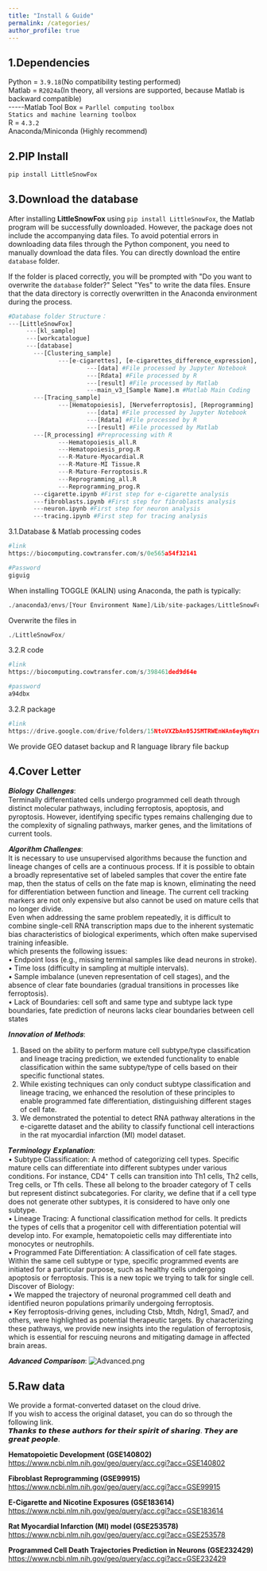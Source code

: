 ```yaml
---
title: "Install & Guide"
permalink: /categories/
author_profile: true
---
```




1.Dependencies
---
Python = `3.9.18`(No compatibility testing performed)  
Matlab = `R2024a`(In theory, all versions are supported, because Matlab is backward compatible)   
    -----Matlab Tool Box = `Parllel computing toolbox`   
                           `Statics and machine learning toolbox`       
R = `4.3.2`     
Anaconda/Miniconda (Highly recommend)     
  
  
2.PIP Install
---
```python
pip install LittleSnowFox
```  


3.Download the database
---


After installing **LittleSnowFox** using `pip install LittleSnowFox`, the Matlab program will be successfully downloaded. However, the package does not include the accompanying data files. To avoid potential errors in downloading data files through the Python component, you need to manually download the data files. You can directly download the entire `database` folder.

If the folder is placed correctly, you will be prompted with "Do you want to overwrite the `database` folder?" Select "Yes" to write the data files. Ensure that the data directory is correctly overwritten in the Anaconda environment during the process.

```python
#Database folder Structure：
---[LittleSnowFox]
     ---[kl_sample]
     ---[workcatalogue]
     ---[database]
       ---[Clustering_sample]
              ---[e-cigarettes], [e-cigarettes_difference_expression], [fibroblasts]
                      ---[data] #File processed by Jupyter Notebook
                      ---[Rdata] #File processed by R
                      ---[result] #File processed by Matlab
                      ---main_v3_[Sample Name].m #Matlab Main Coding
       ---[Tracing_sample] 
              ---[Hematopoiesis], [Nerveferroptosis], [Reprogramming]
                      ---[data] #File processed by Jupyter Notebook
                      ---[Rdata] #File processed by R
                      ---[result] #File processed by Matlab
       ---[R_processing] #Preprocessing with R
              ---Hematopoiesis_all.R
              ---Hematopoiesis_prog.R
              ---R-Mature-Myocardial.R
              ---R-Mature-MI Tissue.R
              ---R-Mature-Ferroptosis.R
              ---Reprogramming_all.R
              ---Reprogramming_prog.R
       ---cigarette.ipynb #First step for e-cigarette analysis
       ---fibroblasts.ipynb #First step for fibroblasts analysis
       ---neuron.ipynb #First step for neuron analysis
       ---tracing.ipynb #First step for tracing analysis
```   


3.1.Database & Matlab processing codes

```python
#link
https://biocomputing.cowtransfer.com/s/0e565a54f32141

#Password  
giguig
```

When installing TOGGLE (KALIN) using Anaconda, the path is typically:  

```python
./anaconda3/envs/[Your Environment Name]/Lib/site-packages/LittleSnowFox
```

Overwrite the files in 

```python
./LittleSnowFox/
```


3.2.R code

```python
#link
https://biocomputing.cowtransfer.com/s/398461ded9d64e

#password
a94dbx
```

3.2.R package

```python
#link
https://drive.google.com/drive/folders/15NtoVXZbAn05JSMTRWEnWAn6eyNqXrng?usp=drive_link
```

We provide GEO dataset backup and R language library file backup


4.Cover Letter
---  
𝑩𝒊𝒐𝒍𝒐𝒈𝒚 𝑪𝒉𝒂𝒍𝒍𝒆𝒏𝒈𝒆𝒔:    
Terminally differentiated cells undergo programmed cell death through distinct molecular pathways, including ferroptosis, apoptosis, and pyroptosis. However, identifying specific types remains challenging due to the complexity of signaling pathways, marker genes, and the limitations of current tools.   

𝑨𝒍𝒈𝒐𝒓𝒊𝒕𝒉𝒎 𝑪𝒉𝒂𝒍𝒍𝒆𝒏𝒈𝒆𝒔:  
It is necessary to use unsupervised algorithms because the function and lineage changes of cells are a continuous process. If it is possible to obtain a broadly representative set of labeled samples that cover the entire fate map, then the status of cells on the fate map is known, eliminating the need for differentiation between function and lineage. The current cell tracking markers are not only expensive but also cannot be used on mature cells that no longer divide.   
Even when addressing the same problem repeatedly, it is difficult to combine single-cell RNA transcription maps due to the inherent systematic bias characteristics of biological experiments, which often make supervised training infeasible.   
which presents the following issues:   
•	Endpoint loss (e.g., missing terminal samples like dead neurons in stroke).  
•	Time loss (difficulty in sampling at multiple intervals).  
•	Sample imbalance (uneven representation of cell stages), and the absence of clear fate boundaries (gradual transitions in processes like ferroptosis).   
•	Lack of Boundaries: cell soft and same type and subtype lack type boundaries, fate prediction of neurons lacks clear boundaries between cell states  

𝑰𝒏𝒏𝒐𝒗𝒂𝒕𝒊𝒐𝒏 𝒐𝒇 𝑴𝒆𝒕𝒉𝒐𝒅𝒔:
1.	Based on the ability to perform mature cell subtype/type classification and lineage tracing prediction, we extended functionality to enable classification within the same subtype/type of cells based on their specific functional states.  
2.	While existing techniques can only conduct subtype classification and lineage tracing, we enhanced the resolution of these principles to enable programmed fate differentiation, distinguishing different stages of cell fate.  
3.	We demonstrated the potential to detect RNA pathway alterations in the e-cigarette dataset and the ability to classify functional cell interactions in the rat myocardial infarction (MI) model dataset.  

𝑻𝒆𝒓𝒎𝒊𝒏𝒐𝒍𝒐𝒈𝒚 𝑬𝒙𝒑𝒍𝒂𝒏𝒂𝒕𝒊𝒐𝒏:  
•	Subtype Classification: A method of categorizing cell types. Specific mature cells can differentiate into different subtypes under various conditions. For instance, CD4⁺ T cells can transition into Th1 cells, Th2 cells, Treg cells, or Tfh cells. These all belong to the broader category of T cells but represent distinct subcategories. For clarity, we define that if a cell type does not generate other subtypes, it is considered to have only one subtype.  
•	Lineage Tracing: A functional classification method for cells. It predicts the types of cells that a progenitor cell with differentiation potential will develop into. For example, hematopoietic cells may differentiate into monocytes or neutrophils.  
•	Programmed Fate Differentiation: A classification of cell fate stages. Within the same cell subtype or type, specific programmed events are initiated for a particular purpose, such as healthy cells undergoing apoptosis or ferroptosis. This is a new topic we trying to talk for single cell.
Discover of Biology:  
•	We mapped the trajectory of neuronal programmed cell death and identified neuron populations primarily undergoing ferroptosis.  
•	Key ferroptosis-driving genes, including Ctsb, Mtdh, Ndrg1, Smad7, and others, were highlighted as potential therapeutic targets. By characterizing these pathways, we provide new insights into the regulation of ferroptosis, which is essential for rescuing neurons and mitigating damage in affected brain areas.  

𝑨𝒅𝒗𝒂𝒏𝒄𝒆𝒅 𝑪𝒐𝒎𝒑𝒂𝒓𝒊𝒔𝒐𝒏: 
<img src="https://raw.githubusercontent.com/FullBlackWolf/ATPX4869/refs/heads/master/assets/images/Advanced.png" 
     alt="Advanced.png" 
     title="Advanced.png">



  
5.Raw data
---
We provide a format-converted dataset on the cloud drive.  
If you wish to access the original dataset, you can do so through the following link.  
𝙏𝙝𝙖𝙣𝙠𝙨 𝙩𝙤 𝙩𝙝𝙚𝙨𝙚 𝙖𝙪𝙩𝙝𝙤𝙧𝙨 𝙛𝙤𝙧 𝙩𝙝𝙚𝙞𝙧 𝙨𝙥𝙞𝙧𝙞𝙩 𝙤𝙛 𝙨𝙝𝙖𝙧𝙞𝙣𝙜. 𝙏𝙝𝙚𝙮 𝙖𝙧𝙚 𝙜𝙧𝙚𝙖𝙩 𝙥𝙚𝙤𝙥𝙡𝙚.    
  
**Hematopoietic Development (GSE140802)**  
https://www.ncbi.nlm.nih.gov/geo/query/acc.cgi?acc=GSE140802  

  
**Fibroblast Reprogramming (GSE99915)**    
https://www.ncbi.nlm.nih.gov/geo/query/acc.cgi?acc=GSE99915  

    
**E-Cigarette and Nicotine Exposures (GSE183614)**   
https://www.ncbi.nlm.nih.gov/geo/query/acc.cgi?acc=GSE183614  
  
    
**Rat Myocardial Infarction (MI) model (GSE253578)**  
https://www.ncbi.nlm.nih.gov/geo/query/acc.cgi?acc=GSE253578  

**Programmed Cell Death Trajectories Prediction in Neurons (GSE232429)**   
https://www.ncbi.nlm.nih.gov/geo/query/acc.cgi?acc=GSE232429  
  

